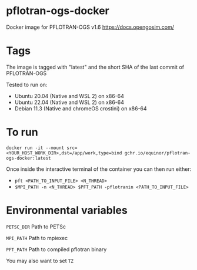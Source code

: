 # pflotran-ogs-docker
Docker image for PFLOTRAN-OGS v1.6
https://docs.opengosim.com/

# Tags
The image is tagged with "latest" and the short SHA of the last commit of PFLOTRAN-OGS

Tested to run on:
- Ubuntu 20.04 (Native and WSL 2) on x86-64
- Ubuntu 22.04 (Native and WSL 2) on x86-64
- Debian 11.3 (Native and chromeOS crostini) on x86-64

# To run

`docker run -it --mount src=<YOUR_HOST_WORK_DIR>,dst=/app/work,type=bind gchr.io/equinor/pflotran-ogs-docker:latest `

Once inside the interactive terminal of the container you can then run either:
- `pft <PATH_TO_INPUT_FILE> <N_THREAD>`
- `$MPI_PATH -n <N_THREAD> $PFT_PATH -pflotranin <PATH_TO_INPUT_FILE>`

# Environmental variables

`PETSC_DIR` Path to PETSc

`MPI_PATH` Path to mpiexec

`PFT_PATH` Path to compiled pflotran binary

You may also want to set `TZ`
